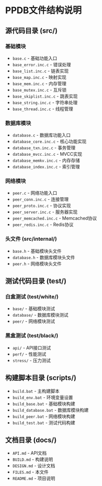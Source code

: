 # PPDB文件结构说明

## 源代码目录 (src/)

### 基础模块
- `base.c` - 基础功能入口
- `base_error.inc.c` - 错误处理
- `base_list.inc.c` - 链表实现
- `base_map.inc.c` - 映射实现
- `base_mem.inc.c` - 内存管理
- `base_mutex.inc.c` - 互斥锁
- `base_skiplist.inc.c` - 跳表实现
- `base_string.inc.c` - 字符串处理
- `base_thread.inc.c` - 线程管理

### 数据库模块
- `database.c` - 数据库功能入口
- `database_core.inc.c` - 核心功能实现
- `database_txn.inc.c` - 事务管理
- `database_mvcc.inc.c` - MVCC实现
- `database_memkv.inc.c` - 内存存储
- `database_index.inc.c` - 索引管理

### 网络模块
- `peer.c` - 网络功能入口
- `peer_conn.inc.c` - 连接管理
- `peer_proto.inc.c` - 协议实现
- `peer_server.inc.c` - 服务器实现
- `peer_memcached.inc.c` - Memcached协议
- `peer_redis.inc.c` - Redis协议

### 头文件 (src/internal/)
- `base.h` - 基础模块头文件
- `database.h` - 数据库模块头文件
- `peer.h` - 网络模块头文件

## 测试代码目录 (test/)

### 白盒测试 (test/white/)
- `base/` - 基础模块测试
- `database/` - 数据库模块测试
- `peer/` - 网络模块测试

### 黑盒测试 (test/black/)
- `api/` - API接口测试
- `perf/` - 性能测试
- `stress/` - 压力测试

## 构建脚本目录 (scripts/)
- `build.bat` - 主构建脚本
- `build_env.bat` - 环境变量设置
- `build_base.bat` - 基础模块构建
- `build_database.bat` - 数据库模块构建
- `build_peer.bat` - 网络模块构建
- `build_test.bat` - 测试代码构建

## 文档目录 (docs/)
- `API.md` - API文档
- `BUILD.md` - 构建说明
- `DESIGN.md` - 设计文档
- `FILES.md` - 本文件
- `README.md` - 项目说明